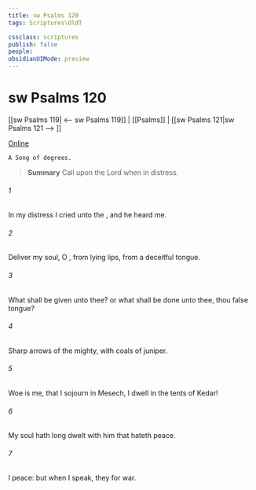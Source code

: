 ```yaml
---
title: sw Psalms 120
tags: Scriptures\OldT

cssclass: scriptures
publish: false
people:
obsidianUIMode: preview
---
```


# sw Psalms 120
[[sw Psalms 119| <-- sw Psalms 119]] | [[Psalms]] | [[sw Psalms 121|sw Psalms 121 --> ]]

[Online](https://churchofjesuschrist.org/study/scriptures/ot/ps/120?lang=eng)

```
A Song of degrees.
```

> __Summary__
Call upon the Lord when in distress.

###### 1 
In my distress I cried unto the , and he heard me.

###### 2 
Deliver my soul, O , from lying lips,  from a deceitful tongue.

###### 3 
What shall be given unto thee? or what shall be done unto thee, thou false tongue?

###### 4 
Sharp arrows of the mighty, with coals of juniper.

###### 5 
Woe is me, that I sojourn in Mesech,  I dwell in the tents of Kedar!

###### 6 
My soul hath long dwelt with him that hateth peace.

###### 7 
I  peace: but when I speak, they  for war.

